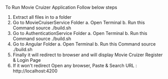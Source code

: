 
To Run Movie Cruizer Application Follow below steps
  1. Extract all files in to a folder
  2. Go to MovieCruiserService Folder
        a. Open Terminal
        b. Run this Command source ./build.sh
  3. Go to AuthenticationService Folder
        a. Open Terminal
        b. Run this Command source ./build.sh
  4. Go to Angular Folder
        a. Open Terminal
        b. Run this Command source ./build.sh
  5. Finally it will redirect to browser and will display Movie Cruizer Register & Login Page
  6. If it won't redirect Open any browser, Paste & Search URL : http://localhost:4200
